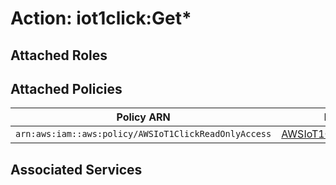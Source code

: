 # Action: iot1click:Get*

## Attached Roles

## Attached Policies

| Policy ARN | Policy Name |
|------------|-------------|
| `arn:aws:iam::aws:policy/AWSIoT1ClickReadOnlyAccess` | [AWSIoT1ClickReadOnlyAccess](../policies.md#awsiot1clickreadonlyaccess) |

## Associated Services

